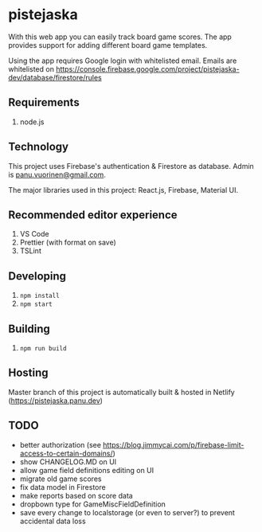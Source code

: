 # pistejaska

With this web app you can easily track board game scores. The app provides support for adding different board game templates.

Using the app requires Google login with whitelisted email. Emails are whitelisted on https://console.firebase.google.com/project/pistejaska-dev/database/firestore/rules

## Requirements

1. node.js

## Technology

This project uses Firebase's authentication & Firestore as database. Admin is panu.vuorinen@gmail.com.

The major libraries used in this project: React.js, Firebase, Material UI.

## Recommended editor experience

1. VS Code
1. Prettier (with format on save)
1. TSLint

## Developing

1. `npm install`
1. `npm start`

## Building

1. `npm run build`

## Hosting

Master branch of this project is automatically built & hosted in Netlify (https://pistejaska.panu.dev)

## TODO

- better authorization (see https://blog.jimmycai.com/p/firebase-limit-access-to-certain-domains/)
- show CHANGELOG.MD on UI
- allow game field definitions editing on UI
- migrate old game scores
- fix data model in Firestore
- make reports based on score data
- dropbown type for GameMiscFieldDefinition
- save every change to localstorage (or even to server?) to prevent accidental data loss
